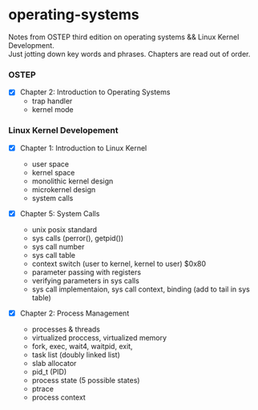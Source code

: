 # operating-systems
Notes from OSTEP third edition on operating systems && Linux Kernel Development. </br>
Just jotting down key words and phrases. Chapters are read out of order. 


### OSTEP
- [x] Chapter 2: Introduction to Operating Systems 
   * trap handler
   * kernel mode
    

### Linux Kernel Developement 
- [x] Chapter 1: Introduction to Linux Kernel 
   * user space 
   * kernel space
   * monolithic kernel design
   * microkernel design 
   * system calls
   
- [x] Chapter 5: System Calls 
   * unix posix standard
   * sys calls (perror(),  getpid())
   * sys call number 
   * sys call table 
   * context switch (user to kernel, kernel to user) $0x80 
   * parameter passing with registers
   * verifying parameters in sys calls 
   * sys call implementaion, sys call context, binding (add to tail in sys table)
   
 - [x] Chapter 2: Process Management
   * processes & threads
   * virtualized proccess, virtualized memory
   * fork, exec, wait4, waitpid, exit,
   * task list (doubly linked list)
   * slab allocator 
   * pid_t (PID)
   * process state (5 possible states)
   * ptrace 
   * process context

